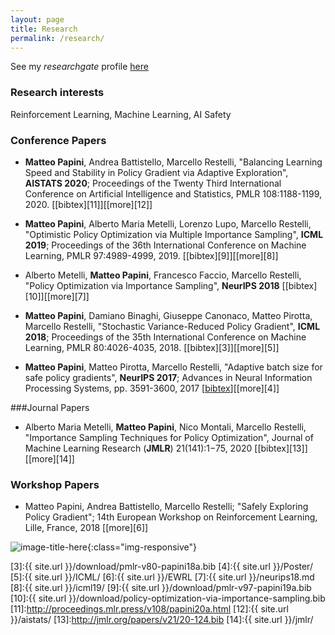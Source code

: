 ```yaml
---
layout: page
title: Research
permalink: /research/
---
```

See my *researchgate* profile [here][1]

### Research interests
Reinforcement Learning, Machine Learning, AI Safety


### Conference Papers 
* **Matteo Papini**, Andrea Battistello, Marcello Restelli, "Balancing Learning Speed and Stability in Policy Gradient via Adaptive Exploration", **AISTATS 2020**; 
Proceedings of the Twenty Third International Conference on Artificial Intelligence and Statistics, PMLR 108:1188-1199, 2020. \[[bibtex][11]\]\[[more][12]\]

* **Matteo Papini**, Alberto Maria Metelli, Lorenzo Lupo, Marcello Restelli, "Optimistic Policy Optimization via Multiple Importance Sampling", **ICML 2019**; Proceedings of the 36th International Conference on Machine Learning, PMLR 97:4989-4999, 2019. \[[bibtex][9]\]\[[more][8]\] 

* Alberto Metelli, **Matteo Papini**, Francesco Faccio, Marcello Restelli, "Policy Optimization via Importance Sampling", **NeurIPS 2018** \[[bibtex][10]\]\[[more][7]\]
 
 *  **Matteo Papini**, Damiano Binaghi, Giuseppe Canonaco, Matteo Pirotta, Marcello Restelli, "Stochastic Variance-Reduced Policy Gradient", **ICML 2018**; Proceedings of the 35th International Conference on Machine Learning, PMLR 80:4026-4035, 2018. \[[bibtex][3]\]\[[more][5]\] 


* **Matteo Papini**, Matteo Pirotta, Marcello Restelli, "Adaptive batch size for safe policy gradients", **NeurIPS 2017**; Advances in Neural Information Processing Systems, pp. 3591-3600, 2017 \[[bibtex][2]\]\[[more][4]\] 

###Journal Papers
* Alberto Maria Metelli, **Matteo Papini**, Nico Montali, Marcello Restelli, "Importance Sampling Techniques for Policy Optimization", Journal of Machine Learning Research (**JMLR**) 21(141):1−75, 2020 \[[bibtex][13]\] \[[more][14]\]

### Workshop Papers 
* Matteo Papini, Andrea Battistello, Marcello Restelli; "Safely Exploring Policy Gradient"; 14th European Workshop on Reinforcement Learning, Lille, France, 2018 \[[more][6]\] 

![image-title-here](../images/pen.jpg){:class="img-responsive"}

[1]:https://www.researchgate.net/profile/Matteo_Papini
[2]:http://papers.nips.cc/paper/6950-adaptive-batch-size-for-safe-policy-gradients/bibtex 
[3]:{{ site.url }}/download/pmlr-v80-papini18a.bib 
[4]:{{ site.url }}/Poster/ 
[5]:{{ site.url }}/ICML/ 
[6]:{{ site.url }}/EWRL
[7]:{{ site.url }}/neurips18.md
[8]:{{ site.url }}/icml19/
[9]:{{ site.url }}/download/pmlr-v97-papini19a.bib
[10]:{{ site.url }}/download/policy-optimization-via-importance-sampling.bib
[11]:http://proceedings.mlr.press/v108/papini20a.html
[12]:{{ site.url }}/aistats/
[13]:http://jmlr.org/papers/v21/20-124.bib
[14]:{{ site.url }}/jmlr/
